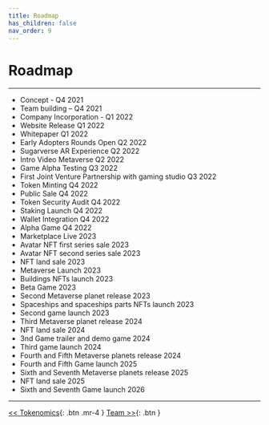 ```yaml
---
title: Roadmap
has_children: false
nav_order: 9
---
```


# Roadmap

---

- Concept - Q4 2021
- Team building – Q4 2021
- Company Incorporation - Q1 2022
- Website Release Q1 2022
- Whitepaper Q1 2022
- Early Adopters Rounds Open Q2 2022
- Sugarverse AR Experience Q2 2022
- Intro Video Metaverse Q2 2022
- Game Alpha Testing Q3 2022
- First Joint Venture Partnership with gaming studio Q3 2022
- Token Minting Q4 2022
- Public Sale Q4 2022
- Token Security Audit Q4 2022
- Staking Launch Q4 2022
- Wallet Integration Q4 2022
- Alpha Game Q4 2022
- Marketplace Live 2023
- Avatar NFT first series sale 2023
- Avatar NFT second series sale 2023
- NFT land sale 2023
- Metaverse Launch 2023
- Buildings NFTs launch 2023
- Beta Game 2023
- Second Metaverse planet release 2023
- Spaceships and spaceships parts NFTs launch 2023
- Second game launch 2023
- Third Metaverse planet release 2024
- NFT land sale 2024
- 3nd Game trailer and demo game 2024
- Third game launch 2024
- Fourth and Fifth Metaverse planets release 2024
- Fourth and Fifth Game launch 2025
- Sixth and Seventh Metaverse planets release 2025
- NFT land sale 2025
- Sixth and Seventh Game launch 2026

---

[<< Tokenomics](https://sugarverse.github.io/8_tokenomics.html){: .btn .mr-4 }
[Team >>](https://sugarverse.github.io/10_team.html){: .btn }
